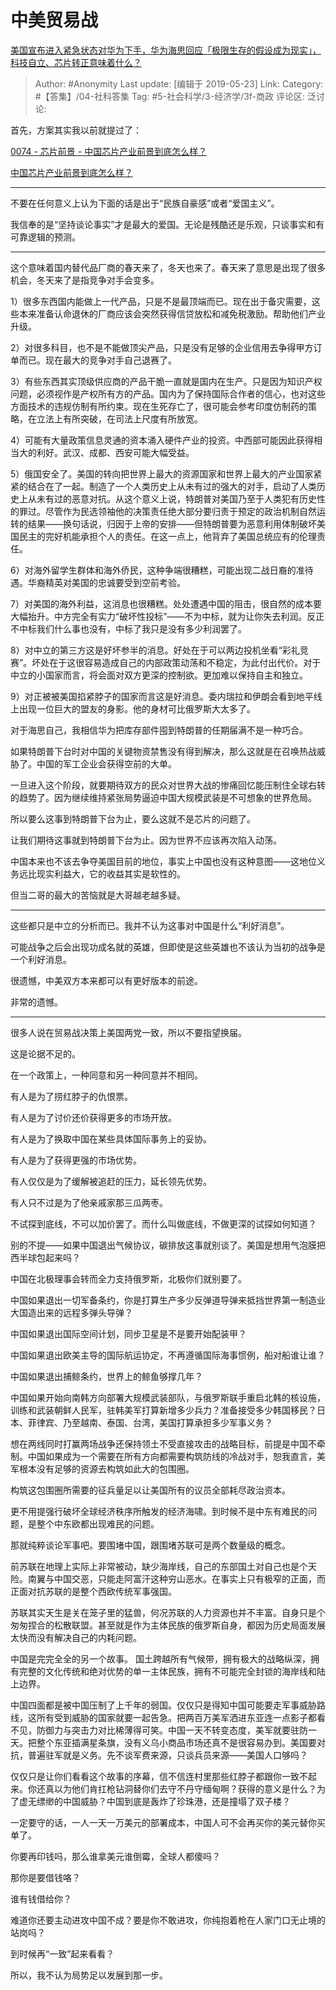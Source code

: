 # 中美贸易战
[美国宣布进入紧急状态对华为下手，华为海思回应「极限生存的假设成为现实」，科技自立、芯片转正意味着什么？](https://www.zhihu.com/question/324736734/answer/687318672)

> Author: #Anonymity
> Last update: [编辑于 2019-05-23]
> Link:
> Category: #【答集】/04-社科答集
> Tag: #5-社会科学/3-经济学/3f-商政
> 评论区:
> 泛讨论:

首先，方案其实我以前就提过了：

[0074 - 芯片前景 - 中国芯片产业前景到底怎么样？](app://obsidian.md/0074%20-%20%E8%8A%AF%E7%89%87%E5%89%8D%E6%99%AF%20-%20%E4%B8%AD%E5%9B%BD%E8%8A%AF%E7%89%87%E4%BA%A7%E4%B8%9A%E5%89%8D%E6%99%AF%E5%88%B0%E5%BA%95%E6%80%8E%E4%B9%88%E6%A0%B7%EF%BC%9F)

[中国芯片产业前景到底怎么样？](https://www.zhihu.com/question/305898679/answer/563613133)

---

不要在任何意义上认为下面的话是出于“民族自豪感”或者“爱国主义”。

我信奉的是“坚持谈论事实”才是最大的爱国。无论是残酷还是乐观，只谈事实和有可靠逻辑的预测。

---

这个意味着国内替代品厂商的春天来了，冬天也来了。春天来了意思是出现了很多机会，冬天来了是指竞争对手会变多。

1）很多东西国内能做上一代产品，只是不是最顶端而已。现在出于备灾需要，这些本来准备认命退休的厂商应该会突然获得信贷放松和减免税激励。帮助他们产业升级。

2）对很多科目，也不是不能做顶尖产品，只是没有足够的企业信用去争得甲方订单而已。现在最大的竞争对手自己退赛了。

3）有些东西其实顶级供应商的产品干脆一直就是国内在生产。只是因为知识产权问题，必须视作是产权所有方的产品。国内为了保持国际合作者的信心，也对这些方面技术的违规仿制有所约束。现在生死存亡了，很可能会参考印度仿制药的策略，在立法上有所突破，在司法上尺度有所放宽。

4）可能有大量政策信息灵通的资本涌入硬件产业的投资。中西部可能因此获得相当大的利好。武汉、成都、西安可能大幅受益。

5）俄国安全了。美国的转向把世界上最大的资源国家和世界上最大的产业国家紧紧的结合在了一起。制造了一个人类历史上从未有过的强大的对手，启动了人类历史上从未有过的恶意对抗。从这个意义上说，特朗普对美国乃至于人类犯有历史性的罪过。尽管作为民选领袖他的决策责任绝大部分要归责于预定的政治机制自然运转的结果——换句话说，归因于上帝的安排——但特朗普要为恶意利用体制破坏美国民主的完好机能承担个人的责任。在这一点上，他背弃了美国总统应有的伦理责任。

6）对海外留学生群体和海外侨民，这种争端很糟糕，可能出现二战日裔的准待遇。华裔精英对美国的忠诚要受到空前考验。

7）对美国的海外利益，这消息也很糟糕。处处遭遇中国的阻击，很自然的成本要大幅抬升。中方完全有实力“破坏性投标”——不为中标，就为让你失去利润。反正不中标我们什么事也没有，中标了我只是没有多少利润罢了。

8）对中立的第三方这是好坏参半的消息。好处在于可以两边投机坐看“彩礼竞赛”。坏处在于这很容易造成自己的内部政策动荡和不稳定，为此付出代价。对于中立的小国家而言，将会面对双方更深的控制欲。更加难以保持自主和独立。

9）对正被被美国掐紧脖子的国家而言这是好消息。委内瑞拉和伊朗会看到地平线上出现一位巨大的盟友的身影。他的身材可比俄罗斯大太多了。

对于海思自己，我相信华为把库存部件囤到特朗普的任期届满不是一种巧合。

如果特朗普下台时对中国的关键物资禁售没有得到解决，那么这就是在召唤热战威胁了。中国的军工企业会获得空前的大单。

一旦进入这个阶段，就要期待双方的民众对世界大战的惨痛回忆能压制住全球右转的趋势了。因为继续维持紧张局势逼迫中国大规模武装是不可想象的世界危局。

所以要么这事到特朗普下台为止，要么这就不是芯片的问题了。

让我们期待这事就到特朗普下台为止。因为世界不应该再次陷入动荡。

中国本来也不该去争夺美国目前的地位，事实上中国也没有这种意图——这地位义务远比现实利益大，它的收益其实是软性的。

但当二哥的最大的苦恼就是大哥越老越多疑。

---

这些都只是中立的分析而已。我并不认为这事对中国是什么“利好消息”。

可能战争之后会出现功成名就的英雄，但即使是这些英雄也不该认为当初的战争是一个利好消息。

很遗憾，中美双方本来都可以有更好版本的前途。

非常的遗憾。

---

很多人说在贸易战决策上美国两党一致，所以不要指望换届。

这是论据不足的。

在一个政策上，一种同意和另一种同意并不相同。

有人是为了捞红脖子的仇恨票。

有人是为了讨价还价获得更多的市场开放。

有人是为了换取中国在某些具体国际事务上的妥协。

有人是为了获得更强的市场优势。

有人仅仅是为了缓解被追赶的压力，延长领先优势。

有人只不过是为了他亲戚家那三瓜两枣。

不试探到底线，不可以加价罢了。而什么叫做底线，不做更深的试探如何知道？

别的不提——如果中国退出气候协议，碳排放这事就别谈了。美国是想用气泡膜把西半球包起来吗？

中国在北极理事会转而全力支持俄罗斯，北极你们就别要了。

中国如果退出一切军备条约，你是打算生产多少反弹道导弹来抵挡世界第一制造业大国造出来的远程多弹头导弹？

中国如果退出国际空间计划，同步卫星是不是要开始配装甲？

中国如果退出欧美主导的国际航运协定，不再遵循国际海事惯例，船对船谁让谁？

中国如果退出捕鲸条约，世界上的鲸鱼够撑几年？

中国如果开始向南韩方向部署大规模武装部队，与俄罗斯联手重启北韩的核设施，训练和武装朝鲜人民军，驻韩美军打算新增多少兵力？准备接受多少韩国移民？日本、菲律宾、乃至越南、泰国、台湾，美国打算承担多少军事义务？

想在两线同时打赢两场战争还保持领土不受直接攻击的战略目标，前提是中国不牵制。中国如果成为一个需要在所有方向都需要构筑防线的冷战对手，恕我直言，美军根本没有足够的资源去构筑如此大的包围圈。

构筑这包围圈所需要的征兵量足以让美国所有的议员全部耗尽政治资本。

更不用提强行破坏全球经济秩序所触发的经济海啸。到时候不是中东有难民的问题，是整个中东欧都出现难民的问题。

那就纯粹谈论军事吧。要围堵中国，跟围堵苏联可是两个数量级的概念。

前苏联在地理上实际上非常被动，缺少海岸线，自己的东部国土对自己也是个天险。南翼与中国交恶，只能走阿富汗这种穷山恶水。在事实上只有极窄的正面，而正面对抗苏联的是整个西欧传统军事强国。

苏联其实天生是关在笼子里的猛兽，何况苏联的人力资源也并不丰富。自身只是个匆匆捏合的松散联盟。甚至就是作为主体民族的俄罗斯自身，都因为历史局面发展太快而没有解决自己的内耗问题。

中国是完完全全的另一个故事。 国土跨越所有气候带，拥有极大的战略纵深，拥有完整的文化传统和绝对优势的单一主体民族，拥有不可能完全封锁的海岸线和陆上边界。

中国四面都是被中国压制了上千年的弱国。仅仅只是得知中国可能要走军事威胁路线，这所有受到威胁的国家就要一起告急。把两百万美军洒进东亚连一点影子都看不见，防御力与突击力对比稀薄得可笑。中国一天不转变态度，美军就要驻防一天。把整个东亚插满星条旗，没有义乌小商品市场还真不是很容易办到。美国要对抗，普遍驻军就是义务。先不谈军费来源，只谈兵员来源——美国人口够吗？

仅仅只是让你们看看这个故事的序幕，信不信连村里那些红脖子都跟你一致不起来。你还真以为他们肯扛枪钻洞替你们去守不丹守缅甸啊？获得的意义是什么？为了虚无缥缈的中国威胁？中国到底是轰炸了珍珠港，还是撞塌了双子楼？

一定要守的话，一人一天一万美元的部署成本，中国人可不会再买你的美元替你买单了。

你要再印钱吗，那么谁拿美元谁倒霉，全球人都傻吗？

那你是要借钱咯？

谁有钱借给你？

难道你还要主动进攻中国不成？要是你不敢进攻，你纯抱着枪在人家门口无止境的站岗吗？

到时候再“一致”起来看看？

所以，我不认为局势足以发展到那一步。
